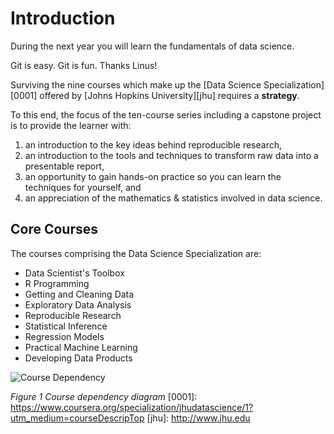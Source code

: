 # Introduction

During the next year you will learn the fundamentals of data science.

Git is easy. Git is fun. Thanks Linus!

Surviving the nine courses which make up the [Data Science
Specialization][0001] offered by [Johns Hopkins University][jhu] requires a **strategy**.

To this end, the focus of the ten-course series including a capstone project is to provide the learner with:

1. an introduction to the key ideas behind reproducible research,
2. an introduction to the tools and techniques to transform raw
data into a presentable report,
4. an opportunity to gain hands-on practice so you can learn the
techniques for yourself, and
3. an appreciation of the mathematics & statistics involved in
data science.

## Core Courses
The courses comprising the Data Science Specialization are:

* Data Scientist's Toolbox
* R Programming
* Getting and Cleaning Data
* Exploratory Data Analysis
* Reproducible Research
* Statistical Inference
* Regression Models
* Practical Machine Learning
* Developing Data Products

![Course Dependency](dst_courses.png)

*Figure 1 Course dependency diagram* 
[0001]: https://www.coursera.org/specialization/jhudatascience/1?utm_medium=courseDescripTop [jhu]: http://www.jhu.edu